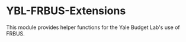 # YBL-FRBUS-Extensions
This module provides helper functions for the Yale Budget Lab's use of FRBUS.
